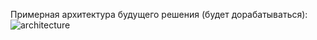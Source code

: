 Примерная архитектура будущего решения (будет дорабатываться): 
![architecture](https://github.com/user-attachments/assets/eb504ab8-aea9-4a27-8a13-09708a747802)
